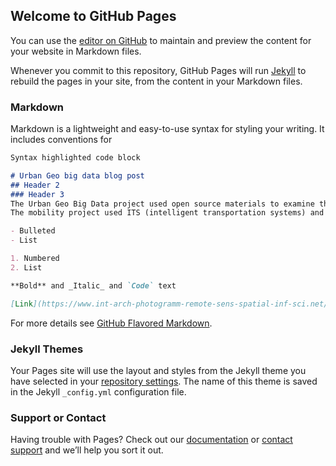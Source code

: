 ## Welcome to GitHub Pages

You can use the [editor on GitHub](https://github.com/CeliaRipple/CeliaRipple.github.io/edit/master/README.md) to maintain and preview the content for your website in Markdown files.

Whenever you commit to this repository, GitHub Pages will run [Jekyll](https://jekyllrb.com/) to rebuild the pages in your site, from the content in your Markdown files.

### Markdown

Markdown is a lightweight and easy-to-use syntax for styling your writing. It includes conventions for

```markdown
Syntax highlighted code block

# Urban Geo big data blog post 
## Header 2
### Header 3
The Urban Geo Big Data project used open source materials to examine the issues of urban mobility, soil consumption, and displacement in Italian cities. The article states that the surplus of geospatially referenced data is growing, and that the Geo Big Data project’s aim is to create systems to best handle that data and make it accessible at lost cost to city planners and administrators. To preserve the low cost of information output, it appears necessary that this be an open source project. This is exemplified in the article’s explanation of building 3D city models. CityGML was used in the Geo Big Data project, but that since the beginning of the project CityJON has improved upon existing technology to create better 3D mapping. Because of open source, future projects will have access to CityJON for 3D mapping. 
The mobility project used ITS (intelligent transportation systems) and FCD (floating car data) to form a data basis. This data was used to map the mobility patterns in Turin which has practical applications for city planners looking at issues of traffic congestion and equal city access. Soil consumption project used radar images over time to map the changes in artificial and inartificial land cover over time. Displacement data was gathered Differential Synthetic Aperture Radar. The descriptions of the projects highlighted some of their potential uses and well as outlining the limitations in data collections. 

- Bulleted
- List

1. Numbered
2. List

**Bold** and _Italic_ and `Code` text

[Link](https://www.int-arch-photogramm-remote-sens-spatial-inf-sci.net/XLII-4-W14/23/2019/) and ![Image](src)
```

For more details see [GitHub Flavored Markdown](https://guides.github.com/features/mastering-markdown/).

### Jekyll Themes

Your Pages site will use the layout and styles from the Jekyll theme you have selected in your [repository settings](https://github.com/CeliaRipple/CeliaRipple.github.io/settings). The name of this theme is saved in the Jekyll `_config.yml` configuration file.

### Support or Contact

Having trouble with Pages? Check out our [documentation](https://help.github.com/categories/github-pages-basics/) or [contact support](https://github.com/contact) and we’ll help you sort it out.
